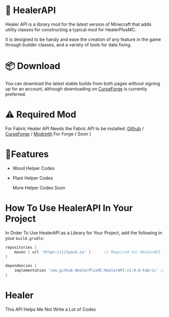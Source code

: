 # 🍉 HealerAPI 
Healer API is a library mod for the latest version of Minecraft that adds utility classes for constructing a typical mod for HealerPlusMC.

It is designed to be handy and ease the creation of any feature in the game through builder classes, and a variety of tools for data fixing.

# 📦 Download
You can download the latest stable builds from both pages without signing up for an account, although downloading on [CurseForge](https://www.curseforge.com/Minecraft/) is currently preferred.

# ⚠ Required Mod 
For Fabric
Healer API Needs the Fabric API to be installed: [Github](https://github.com/FabricMC/fabric) / [CurseForge](https://www.curseforge.com/Minecraft/) / [Modrinth](https://modrinth.com/mod/fabric-api)
For Forge ( Soon )

# 🌟Features

- Wood Helper Codes
- Plant Helper Codes

  More Helper Codes Soon

# How To Use HealerAPI In Your Project

In Order To Use HealerAPI as a Library for Your Project, add the following in your ``build.gradle``:
```gradle
repositories {
    maven { url 'https://jitpack.io' }      // Required for HealerAPI
}

dependencies {
    implementation 'com.github.HealerPlusMC:HealerAPI:v1.0.0-Fabric' // Or Use any Other Tag Here You Can also See all HealerAPI Tags Here https://github.com/HealerPlusMC/HealerAPI/tags
}
```

# Healer
This API Helps Me Not Write a Lot of Codes 